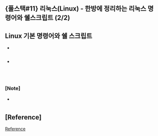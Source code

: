 ## {풀스택#11} 리눅스(Linux) - 한방에 정리하는 리눅스 명령어와 쉘스크립트 (2/2)

## **Linux 기본 명령어와 쉘 스크립트**

-

```unix

```

-

<br/>

#

### [Note]

-

#

## [Reference]

[Reference](https://www.youtube.com/watch?v=XYnqdjF0q2A&list=PLEOnZ6GeucBVj0V5JFQx_6XBbZrrynzMh&index=20)
